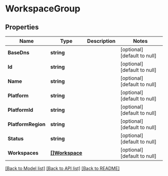 # WorkspaceGroup

## Properties
Name | Type | Description | Notes
------------ | ------------- | ------------- | -------------
**BaseDns** | **string** |  | [optional] [default to null]
**Id** | **string** |  | [optional] [default to null]
**Name** | **string** |  | [optional] [default to null]
**Platform** | **string** |  | [optional] [default to null]
**PlatformId** | **string** |  | [optional] [default to null]
**PlatformRegion** | **string** |  | [optional] [default to null]
**Status** | **string** |  | [optional] [default to null]
**Workspaces** | [**[]Workspace**](Workspace.md) |  | [optional] [default to null]

[[Back to Model list]](../README.md#documentation-for-models) [[Back to API list]](../README.md#documentation-for-api-endpoints) [[Back to README]](../README.md)


